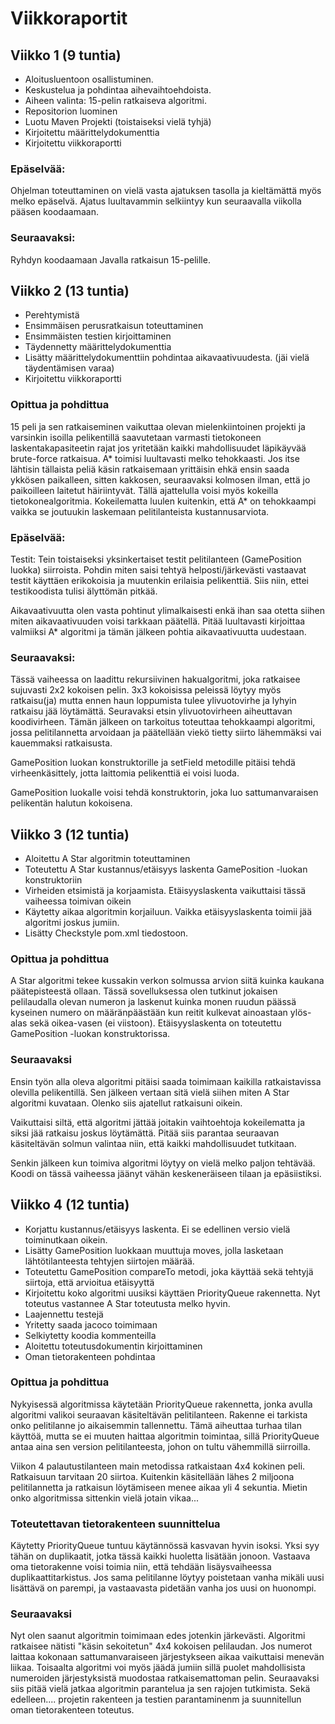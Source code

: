 # Viikkoraportit

## Viikko 1 (9 tuntia)
- Aloitusluentoon osallistuminen. 
- Keskustelua ja pohdintaa aihevaihtoehdoista. 
- Aiheen valinta: 15-pelin ratkaiseva algoritmi. 
- Repositorion luominen
- Luotu Maven Projekti (toistaiseksi vielä tyhjä)
- Kirjoitettu määrittelydokumenttia
- Kirjoitettu viikkoraportti

### Epäselvää: 
Ohjelman toteuttaminen on vielä vasta ajatuksen tasolla ja kieltämättä myös melko epäselvä. Ajatus luultavammin selkiintyy kun seuraavalla viikolla pääsen koodaamaan. 

### Seuraavaksi: 
Ryhdyn koodaamaan Javalla ratkaisun 15-pelille.

## Viikko 2 (13 tuntia)
- Perehtymistä
- Ensimmäisen perusratkaisun toteuttaminen
- Ensimmäisten testien kirjoittaminen
- Täydennetty määrittelydokumenttia
- Lisätty määrittelydokumenttiin pohdintaa aikavaativuudesta. (jäi vielä täydentämisen varaa)
- Kirjoitettu viikkoraportti

### Opittua ja pohdittua
15 peli ja sen ratkaiseminen vaikuttaa olevan mielenkiintoinen projekti ja varsinkin isoilla pelikentillä saavutetaan varmasti tietokoneen laskentakapasiteetin rajat jos yritetään kaikki mahdollisuudet läpikäyvää brute-force ratkaisua. A* toimisi luultavasti melko tehokkaasti. Jos itse lähtisin tällaista peliä käsin ratkaisemaan yrittäisin ehkä ensin saada ykkösen paikalleen, sitten kakkosen, seuraavaksi kolmosen ilman, että jo paikoilleen laitetut häiriintyvät. Tällä ajattelulla voisi myös kokeilla tietokonealgoritmia. Kokeilematta luulen kuitenkin, että A* on tehokkaampi vaikka se joutuukin laskemaan pelitilanteista kustannusarviota. 

### Epäselvää:
Testit: Tein toistaiseksi yksinkertaiset testit pelitilanteen (GamePosition luokka) siirroista. Pohdin miten saisi tehtyä helposti/järkevästi vastaavat testit käyttäen erikokoisia ja muutenkin erilaisia pelikenttiä. Siis niin, ettei testikoodista tulisi älyttömän pitkää.

Aikavaativuutta olen vasta pohtinut ylimalkaisesti enkä ihan saa otetta siihen miten aikavaativuuden voisi tarkkaan päätellä. Pitää luultavasti kirjoittaa valmiiksi A* algoritmi ja tämän jälkeen pohtia aikavaativuutta uudestaan. 

### Seuraavaksi: 
Tässä vaiheessa on laadittu rekursiivinen hakualgoritmi, joka ratkaisee sujuvasti 2x2 kokoisen pelin. 3x3 kokoisissa peleissä löytyy myös ratkaisu(ja) mutta ennen haun loppumista tulee ylivuotovirhe ja lyhyin ratkaisu jää löytämättä. Seuravaksi etsin ylivuotovirheen aiheuttavan koodivirheen. Tämän jälkeen on tarkoitus toteuttaa tehokkaampi algoritmi, jossa pelitilannetta arvoidaan ja päätellään viekö tietty siirto lähemmäksi vai kauemmaksi ratkaisusta.  

GamePosition luokan konstruktorille ja setField metodille pitäisi tehdä virheenkäsittely, jotta laittomia pelikenttiä ei voisi luoda. 

GamePosition luokalle voisi tehdä konstruktorin, joka luo sattumanvaraisen pelikentän halutun kokoisena. 

## Viikko 3 (12 tuntia)
- Aloitettu A Star algoritmin toteuttaminen
- Toteutettu A Star kustannus/etäisyys laskenta GamePosition -luokan konstruktoriin
- Virheiden etsimistä ja korjaamista. Etäisyyslaskenta vaikuttaisi tässä vaiheessa toimivan oikein
- Käytetty aikaa algoritmin korjailuun. Vaikka etäisyyslaskenta toimii jää algoritmi joskus jumiin.
- Lisätty Checkstyle pom.xml tiedostoon.

### Opittua ja pohdittua
A Star algoritmi tekee kussakin verkon solmussa arvion siitä kuinka kaukana päätepisteestä ollaan. Tässä sovelluksessa olen tutkinut jokaisen pelilaudalla olevan numeron ja laskenut kuinka monen ruudun päässä kyseinen numero on määränpäästään kun reitit kulkevat ainoastaan ylös-alas sekä oikea-vasen (ei viistoon). Etäisyyslaskenta on toteutettu GamePosition -luokan konstruktorissa.  

### Seuraavaksi
Ensin työn alla oleva algoritmi pitäisi saada toimimaan kaikilla ratkaistavissa olevilla pelikentillä. Sen jälkeen vertaan sitä vielä siihen miten A Star algoritmi kuvataan. Olenko siis ajatellut ratkaisuni oikein. 

Vaikuttaisi siltä, että algoritmi jättää joitakin vaihtoehtoja kokeilematta ja siksi jää ratkaisu joskus löytämättä. Pitää siis parantaa seuraavan käsiteltävän solmun valintaa niin, että kaikki mahdollisuudet tutkitaan.

Senkin jälkeen kun toimiva algoritmi löytyy on vielä melko paljon tehtävää. Koodi on tässä vaiheessa jäänyt vähän keskeneräiseen tilaan ja epäsiistiksi. 

## Viikko 4 (12 tuntia)
- Korjattu kustannus/etäisyys laskenta. Ei se edellinen versio vielä toiminutkaan oikein. 
- Lisätty GamePosition luokkaan muuttuja moves, jolla lasketaan lähtötilanteesta tehtyjen siirtojen määrää. 
- Toteutettu GamePosition compareTo metodi, joka käyttää sekä tehtyjä siirtoja, että arvioitua etäisyyttä
- Kirjoitettu koko algoritmi uusiksi käyttäen PriorityQueue rakennetta. Nyt toteutus vastannee A Star toteutusta melko hyvin. 
- Laajennettu testejä
- Yritetty saada jacoco toimimaan
- Selkiytetty koodia kommenteilla
- Aloitettu toteutusdokumentin kirjoittaminen
- Oman tietorakenteen pohdintaa

### Opittua ja pohdittua
Nykyisessä algoritmissa käytetään PriorityQueue rakennetta, jonka avulla algoritmi valikoi seuraavan käsiteltävän pelitilanteen. Rakenne ei tarkista onko pelitilanne jo aikaisemmin tallennettu. Tämä aiheuttaa turhaa tilan käyttöä, mutta se ei muuten haittaa algoritmin toimintaa, sillä PriorityQueue antaa aina sen version pelitilanteesta, johon on tultu vähemmillä siirroilla. 

Viikon 4 palautustilanteen main metodissa ratkaistaan 4x4 kokinen peli. Ratkaisuun tarvitaan 20 siirtoa. Kuitenkin käsitellään lähes 2 miljoona pelitilannetta ja ratkaisun löytämiseen menee aikaa yli 4 sekuntia. Mietin onko algoritmissa sittenkin vielä jotain vikaa...

### Toteutettavan tietorakenteen suunnittelua
Käytetty PriorityQueue tuntuu käytännössä kasvavan hyvin isoksi. Yksi syy tähän on duplikaatit, jotka tässä kaikki huoletta lisätään jonoon. Vastaava oma tietorakenne voisi toimia niin, että tehdään lisäysvaiheessa duplikaattitarkistus. Jos sama pelitilanne löytyy poistetaan vanha mikäli uusi lisättävä on parempi, ja vastaavasta pidetään vanha jos uusi on huonompi.

### Seuraavaksi
Nyt olen saanut algoritmin toimimaan edes jotenkin järkevästi. Algoritmi ratkaisee nätisti "käsin sekoitetun" 4x4 kokoisen pelilaudan. Jos numerot laittaa kokonaan sattumanvaraiseen järjestykseen aikaa vaikuttaisi menevän liikaa. Toisaalta algoritmi voi myös jäädä jumiin sillä puolet mahdollisista numeroiden järjestyksistä muodostaa ratkaisemattoman pelin.
Seuraavaksi siis pitää vielä jatkaa algoritmin parantelua ja sen rajojen tutkimista. 
Sekä edelleen.... projetin rakenteen ja testien parantaminenm ja suunnitellun oman tietorakenteen toteutus.

